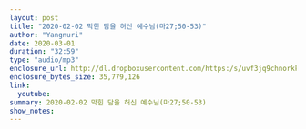 ```yaml
---
layout: post
title: "2020-02-02 막힌 담을 허신 예수님(마27;50-53)"
author: "Yangnuri"
date: 2020-03-01
duration: "32:59"
type: "audio/mp3"
enclosure_url: http://dl.dropboxusercontent.com/https:/s/uvf3jq9chnorkks/yangnurichurch200202.mp3
enclosure_bytes_size: 35,779,126
link:
  youtube: 
summary: 2020-02-02 막힌 담을 허신 예수님(마27;50-53)
show_notes:
---
```

